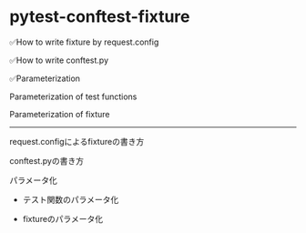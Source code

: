 # pytest-conftest-fixture

✅How to write fixture by request.config

✅How to write conftest.py 

✅Parameterization

Parameterization of test functions

Parameterization of fixture

---

request.configによるfixtureの書き方

conftest.pyの書き方

パラメータ化

- テスト関数のパラメータ化

- fixtureのパラメータ化
